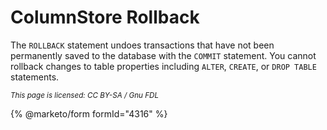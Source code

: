 # ColumnStore Rollback

The `ROLLBACK` statement undoes transactions that have not been permanently saved to the database with the `COMMIT` statement. You cannot rollback changes to table properties including `ALTER`, `CREATE`, or `DROP TABLE` statements.

<sub>_This page is licensed: CC BY-SA / Gnu FDL_</sub>

{% @marketo/form formId="4316" %}
